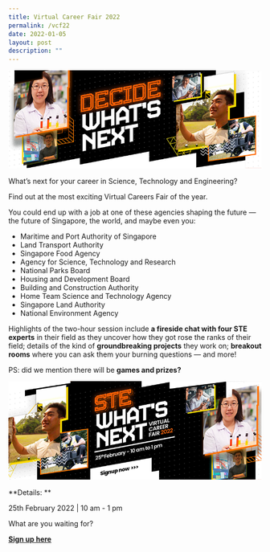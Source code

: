 ```yaml
---
title: Virtual Career Fair 2022
permalink: /vcf22
date: 2022-01-05
layout: post
description: ""
---
```

![Alt text for image on Isomer site](/images/header1.png)

What’s next for your career in Science, Technology and Engineering? 
 
Find out at the most exciting Virtual Careers Fair of the year.  
 
You could end up with a job at one of these agencies shaping the future — the future of Singapore, the world, and maybe even you: 

* Maritime and Port Authority of Singapore  
* Land Transport Authority  
* Singapore Food Agency  
* Agency for Science, Technology and Research  
* National Parks Board  
* Housing and Development Board  
* Building and Construction Authority  
* Home Team Science and Technology Agency  
* Singapore Land Authority  
* National Environment Agency  

 
Highlights of the two-hour session include **a fireside chat with four STE experts** in their field as they uncover how they got rose the ranks of their field; details of the kind of **groundbreaking projects** they work on; **breakout rooms** where you can ask them your burning questions — and more!  

PS: did we mention there will be **games and prizes?** 

[![Alt text for image on Isomer site](/images/STE-bannerpage-banner2.png) ](https://go.gov.sg/stevcf)

**Details: **

25th February 2022 | 10 am - 1 pm

What are you waiting for?

**[Sign up here ](https://go.gov.sg/stevcf)**